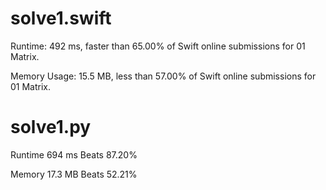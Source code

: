 # solve1.swift

Runtime: 492 ms, faster than 65.00% of Swift online submissions for 01 Matrix.

Memory Usage: 15.5 MB, less than 57.00% of Swift online submissions for 01 Matrix.

# solve1.py

Runtime 694 ms Beats 87.20%

Memory 17.3 MB Beats 52.21%
